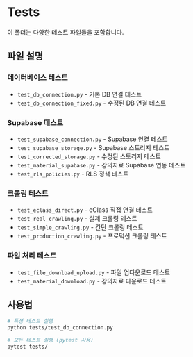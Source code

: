 # Tests

이 폴더는 다양한 테스트 파일들을 포함합니다.

## 파일 설명

### 데이터베이스 테스트
- `test_db_connection.py` - 기본 DB 연결 테스트
- `test_db_connection_fixed.py` - 수정된 DB 연결 테스트

### Supabase 테스트
- `test_supabase_connection.py` - Supabase 연결 테스트
- `test_supabase_storage.py` - Supabase 스토리지 테스트
- `test_corrected_storage.py` - 수정된 스토리지 테스트
- `test_material_supabase.py` - 강의자료 Supabase 연동 테스트
- `test_rls_policies.py` - RLS 정책 테스트

### 크롤링 테스트
- `test_eclass_direct.py` - eClass 직접 연결 테스트
- `test_real_crawling.py` - 실제 크롤링 테스트
- `test_simple_crawling.py` - 간단 크롤링 테스트
- `test_production_crawling.py` - 프로덕션 크롤링 테스트

### 파일 처리 테스트
- `test_file_download_upload.py` - 파일 업다운로드 테스트
- `test_material_download.py` - 강의자료 다운로드 테스트

## 사용법

```bash
# 특정 테스트 실행
python tests/test_db_connection.py

# 모든 테스트 실행 (pytest 사용)
pytest tests/
```
